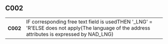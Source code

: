 ## C002
<table>
 <tr>
  <th>
   C002
  </th>
  <td>
   IF corresponding free text field is usedTHEN '_LNG' = 'R'ELSE does not apply(The language of the address attributes is expressed by NAD_LNG)
  </td>
 </tr>
</table>

